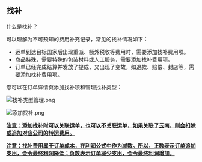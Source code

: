 ## 找补

什么是找补？

可以理解为不可预知的费用补充记录，常见的找补情况如下：

- 运单到达目标国家后出现重派、额外税收等费用时，需要添加找补费用项。
- 商品特殊，需要特殊的包装材料或人工服务，需要添加找补费用项。
- 订单已经完成结算并发放了提成，又出现了变故，如退款、赔偿、封店等，需要添加找补费用项。

您可以在订单详情页添加找补项和管理找补类型：

![找补类型管理.png](https://oss.yboom.cn/resource/guide-doc/84afff09dedccd69f4ff6b57224d25b7.png)

![添加找补.png](https://oss.yboom.cn/resource/guide-doc/d234420bdae6f242c51f615e34beb847.png)

**<u>注意：添加找补时可以关联运单，也可以不关联运单，如果关联了云南，则会扣除或追加对应公司的转运费用。</u>**

**<u>注意：找补费用属于订单成本，在利润公式中作为减数。所以，正数表示订单追加支出，会令最终利润降低；负数表示订单减少支出，会令最终利润增加。</u>**